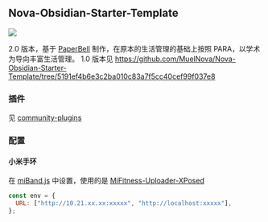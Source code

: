 ## Nova-Obsidian-Starter-Template

![](docs/1.png)

2.0 版本，基于 [PaperBell](https://github.com/SongshGeo/Obsidian-PaperBell) 制作，在原本的生活管理的基础上按照 PARA，以学术为导向丰富生活管理。
1.0 版本见 https://github.com/MuelNova/Nova-Obsidian-Starter-Template/tree/5191ef4b6e3c2ba010c83a7f5cc40cef99f037e8

### 插件

见 [community-plugins](.obsidian/community-plugins.json)

### 配置

#### 小米手环

在 [miBand.js](Template/scripts/miBand.js) 中设置，使用的是 [MiFitness-Uploader-XPosed](https://github.com/MuelNova/MiFitness-Uploader-XPosed)

```javascript
const env = {
  URL: ["http://10.21.xx.xx:xxxxx", "http://localhost:xxxxx"],
};
```

